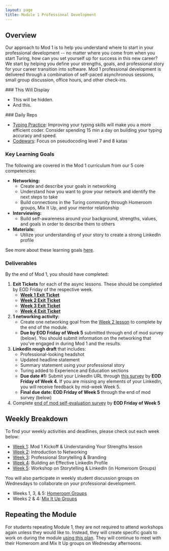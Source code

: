 ```yaml
---
layout: page
title: Module 1 Professional Development
---
```


## Overview
Our approach to Mod 1 is to help you understand where to start in your professional development -- no matter where you come from when you start Turing, how can you set yourself up for success in this new career? We start by helping you define your strengths, goals, and professional story for your career transition into software. Mod 1 professional development is delivered through a combination of self-paced asynchronous sessions, small group discussion, office hours, and other check-ins. 

<section class="answer">
### This Will Display
  
* This will be hidden.
* And this.
</section>

<section class="answer">
### Daily Reps

* [Typing Practice](https://typing.io/): Improving your typing skills will make you a more efficient coder. Consider spending 15 min a day on building your typing accuracy and speed.
* [Codewars](https://www.codewars.com/): Focus on pseudocoding level 7 and 8 katas
</section>

### Key Learning Goals
The following are covered in the Mod 1 curriculum from our 5 core competencies:

* **Networking:**
    * Create and describe your goals in networking
    * Understand how you want to grow your network and identify the next steps to take
    * Build connections in the Turing community through Homeroom groups, Mix It Up, and your mentor relationship
* **Interviewing:**
    * Build self-awareness around your background, strengths, values, and goals in order to describe them to others
* **Materials:**
    * Utilize your understanding of your story to create a strong LinkedIn profile

See more about these learning goals [here](/module_one/mod1_learning_goals). 

### Deliverables
By the end of Mod 1, you should have completed:

1. **Exit Tickets** for each of the async lessons. These should be completed by EOD Friday of the respective week.
   * **[Week 1 Exit Ticket](https://forms.gle/JExeEMPfhdtyGwQ1A)** 
   * **[Week 2 Exit Ticket](https://forms.gle/sCSkaQXxxPifX25PA)**
   * **[Week 3 Exit Ticket](https://forms.gle/ZnjJsBceNC9qBsM19)**
   * **[Week 4 Exit Ticket](https://forms.gle/zkhBvcCs48hGU6qK8)**
2. **1 networking activity:**
   * Create one networking goal from the [Week 2 lesson](/module_one/mod1_week2) to complete by the end of the module. 
   * **Due by EOD Friday of Week 5** submitted through end of mod survey (below). You should submit information on the networking that you've engaged in during Mod 1 and the results. 
3. **LinkedIn rough draft** that includes:
   * Professional-looking headshot
   * Updated headline statement
   * Summary statement using your professional story
   * Turing added to Experience and Education sections 
   * **Due date #1:** Submit your LinkedIn URL through [this survey](https://airtable.com/shrC9S9ymEtpUWWw9) by **EOD Friday of Week 4.** If you are missing any elements of your LinkedIn, you will receive feedback by mid-week Week 5.
   * **Final due date: EOD Friday of Week 5** through the end of mod survey (below)
4. Complete [end of mod self-evaluation survey](https://airtable.com/shrogjoSu2mYqqlmR) by **EOD Friday of Week 5**

## Weekly Breakdown
To find your weekly activities and deadlines, please check out each week below:

* [Week 1](/module_one/mod1_week1): Mod 1 Kickoff & Understanding Your Strengths lesson
* [Week 2](/module_one/mod1_week2): Introduction to Networking
* [Week 3](/module_one/mod1_week3): Professional Storytelling & Branding
* [Week 4](/module_one/mod1_week4): Building an Effective LinkedIn Profile
* [Week 5](/module_one/mod1_week5): Workshop on Storytelling & LinkedIn (in Homeroom Groups)

You will also participate in weekly student discussion groups on Wednesdays to collaborate on your professional development. 

* Weeks 1, 3, & 5: [Homeroom Groups](/student_discussion_groups/index)
* Weeks 2 & 4: [Mix It Up Groups](/mixed_groups)

## Repeating the Module
For students repeating Module 1, they are not required to attend workshops again unless they would like to. Instead, they will create specific goals to work on during the module [using this plan](/module_one/m1_PD_repeat_plan). They will continue to meet with their Homeroom and Mix It Up groups on Wednesday afternoons. 
